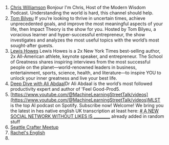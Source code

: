 1. [Chris Williamson](https://www.youtube.com/@ChrisWillx/videos)
Bonjour I'm Chris, Host of the Modern Wisdom Podcast. Understanding the world is hard, this channel should help.
2. [Tom Bilyeu](https://www.youtube.com/@TomBilyeu/videos)
If you’re looking to thrive in uncertain times, achieve unprecedented goals, and improve the most meaningful aspects of your life, then Impact Theory is the show for you. Hosted by Tom Bilyeu, a voracious learner and hyper-successful entrepreneur, the show investigates and analyzes the most useful topics with the world’s most sought-after guests.
3. [Lewis Howes](https://www.youtube.com/@lewishowes/videos)
Lewis Howes is a 2x New York Times best-selling author, 2x All-American athlete, keynote speaker, and entrepreneur. The School of Greatness shares inspiring interviews from the most successful people on the planet—world-renowned leaders in business, entertainment, sports, science, health, and literature—to inspire YOU to unlock your inner greatness and live your best life.
4. [Deep Dive with Ali Abdaal](https://www.youtube.com/@DeepDivewithAliAbdaal/videos)Dr Ali Abdaal is the world’s most followed productivity expert and author of 'Feel Good-Prod5. 
5. [https://www.youtube.com/@MachineLearningStreetTalk/videos](https://www.youtube.com/@MachineLearningStreetTalk/videos)MLST is the top AI podcast on Spotify. Subscribe now! Welcome! We bring you the latest in hes native english UK transcription at least here: [# A NEW SOCIAL NETWORK WITHOUT LIKES IS ________](https://www.youtube.com/watch?v=pWIrXN-yy8g) already added in random stuff
6. [Seattle Crafter Meetup](https://www.youtube.com/@seattlecraftermeetup/videos)
7. [Rachel's English](https://www.youtube.com/@rachelsenglish)
8. 